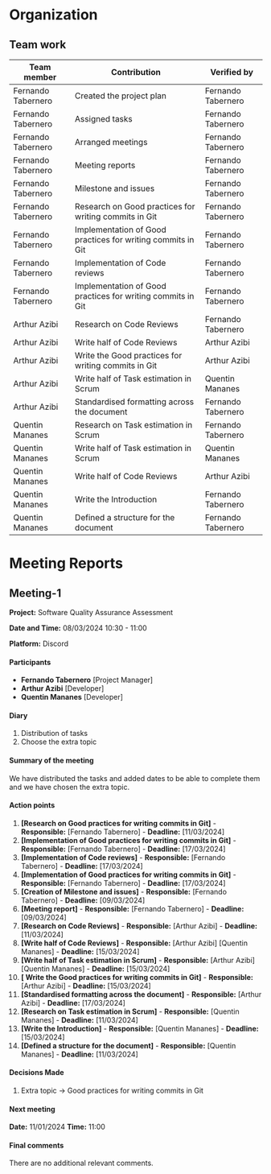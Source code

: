 # Organization
## Team work

| Team member	 | Contribution | Verified by
| --- | --- | --- |
| Fernando Tabernero | Created the project plan | Fernando Tabernero
| Fernando Tabernero | Assigned tasks | Fernando Tabernero
| Fernando Tabernero | Arranged meetings | Fernando Tabernero
| Fernando Tabernero | Meeting reports | Fernando Tabernero
| Fernando Tabernero | Milestone and issues | Fernando Tabernero
| Fernando Tabernero | Research on Good practices for writing commits in Git | Fernando Tabernero
| Fernando Tabernero | Implementation of Good practices for writing commits in Git | Fernando Tabernero
| Fernando Tabernero | Implementation of Code reviews | Fernando Tabernero
| Fernando Tabernero | Implementation of Good practices for writing commits in Git | Fernando Tabernero
| Arthur Azibi | Research on Code Reviews | Fernando Tabernero
| Arthur Azibi | Write half of Code Reviews | Arthur Azibi
| Arthur Azibi | Write the Good practices for writing commits in Git | Arthur Azibi
| Arthur Azibi | Write half of Task estimation in Scrum | Quentin Mananes
| Arthur Azibi | Standardised formatting across the document | Fernando Tabernero
| Quentin Mananes | Research on Task estimation in Scrum | Fernando Tabernero
| Quentin Mananes | Write half of Task estimation in Scrum | Quentin Mananes
| Quentin Mananes | Write half of Code Reviews | Arthur Azibi
| Quentin Mananes | Write the Introduction | Fernando Tabernero
| Quentin Mananes | Defined a structure for the document | Fernando Tabernero

# Meeting Reports
## Meeting-1
**Project:** Software Quality Assurance Assessment

**Date and Time:** 08/03/2024 10:30 - 11:00

**Platform:** Discord

#### Participants
- **Fernando Tabernero** [Project Manager]
- **Arthur Azibi** [Developer]
- **Quentin Mananes** [Developer]

#### Diary
1. Distribution of tasks
2. Choose the extra topic

#### Summary of the meeting
We have distributed the tasks and added dates to be able to complete them and we have chosen the extra topic.

#### Action points
1. **[Research on Good practices for writing commits in Git]** - **Responsible:** [Fernando Tabernero] - **Deadline:** [11/03/2024]
2. **[Implementation of Good practices for writing commits in Git]** - **Responsible:** [Fernando Tabernero] - **Deadline:** [17/03/2024]
3. **[Implementation of Code reviews]** - **Responsible:** [Fernando Tabernero] - **Deadline:** [17/03/2024]
4. **[Implementation of Good practices for writing commits in Git]** - **Responsible:** [Fernando Tabernero] - **Deadline:** [17/03/2024]
5. **[Creation of Milestone and issues]** - **Responsible:** [Fernando Tabernero] - **Deadline:** [09/03/2024]
6. **[Meeting report]** - **Responsible:** [Fernando Tabernero] - **Deadline:** [09/03/2024]
7. **[Research on Code Reviews]** - **Responsible:** [Arthur Azibi] - **Deadline:** [11/03/2024]
8. **[Write half of Code Reviews]** - **Responsible:** [Arthur Azibi] [Quentin Mananes] - **Deadline:** [15/03/2024]
9. **[Write half of Task estimation in Scrum]** - **Responsible:** [Arthur Azibi] [Quentin Mananes] - **Deadline:** [15/03/2024]
10. **[ Write the Good practices for writing commits in Git]** - **Responsible:** [Arthur Azibi] - **Deadline:** [15/03/2024]
11. **[Standardised formatting across the document]** - **Responsible:** [Arthur Azibi] - **Deadline:** [17/03/2024]
12. **[Research on Task estimation in Scrum]** - **Responsible:** [Quentin Mananes] - **Deadline:** [11/03/2024]
13. **[Write the Introduction]** - **Responsible:** [Quentin Mananes] - **Deadline:** [15/03/2024]
14. **[Defined a structure for the document]** - **Responsible:** [Quentin Mananes] - **Deadline:** [11/03/2024]

#### Decisions Made
1. Extra topic -> Good practices for writing commits in Git


#### Next meeting
**Date:** 11/01/2024 **Time:** 11:00

#### Final comments
There are no additional relevant comments.
